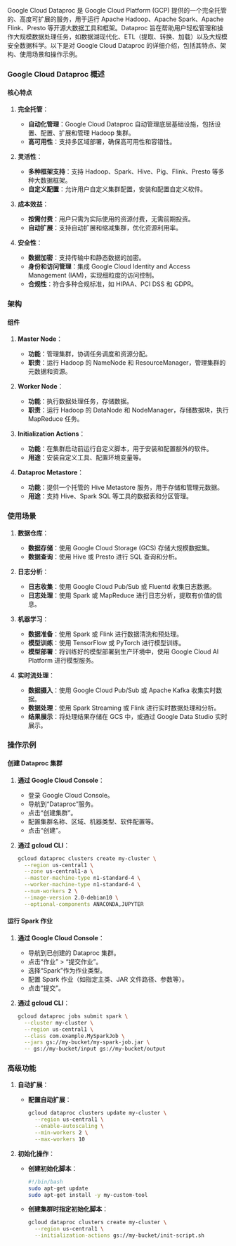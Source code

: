 Google Cloud Dataproc 是 Google Cloud Platform (GCP) 提供的一个完全托管的、高度可扩展的服务，用于运行 Apache Hadoop、Apache Spark、Apache Flink、Presto 等开源大数据工具和框架。Dataproc 旨在帮助用户轻松管理和操作大规模数据处理任务，如数据湖现代化、ETL（提取、转换、加载）以及大规模安全数据科学。以下是对 Google Cloud Dataproc 的详细介绍，包括其特点、架构、使用场景和操作示例。

### Google Cloud Dataproc 概述

#### 核心特点

1. **完全托管**：
   - **自动化管理**：Google Cloud Dataproc 自动管理底层基础设施，包括设置、配置、扩展和管理 Hadoop 集群。
   - **高可用性**：支持多区域部署，确保高可用性和容错性。

2. **灵活性**：
   - **多种框架支持**：支持 Hadoop、Spark、Hive、Pig、Flink、Presto 等多种大数据框架。
   - **自定义配置**：允许用户自定义集群配置，安装和配置自定义软件。

3. **成本效益**：
   - **按需付费**：用户只需为实际使用的资源付费，无需前期投资。
   - **自动扩展**：支持自动扩展和缩减集群，优化资源利用率。

4. **安全性**：
   - **数据加密**：支持传输中和静态数据的加密。
   - **身份和访问管理**：集成 Google Cloud Identity and Access Management (IAM)，实现细粒度的访问控制。
   - **合规性**：符合多种合规标准，如 HIPAA、PCI DSS 和 GDPR。

### 架构

#### 组件

1. **Master Node**：
   - **功能**：管理集群，协调任务调度和资源分配。
   - **职责**：运行 Hadoop 的 NameNode 和 ResourceManager，管理集群的元数据和资源。

2. **Worker Node**：
   - **功能**：执行数据处理任务，存储数据。
   - **职责**：运行 Hadoop 的 DataNode 和 NodeManager，存储数据块，执行 MapReduce 任务。

3. **Initialization Actions**：
   - **功能**：在集群启动前运行自定义脚本，用于安装和配置额外的软件。
   - **用途**：安装自定义工具、配置环境变量等。

4. **Dataproc Metastore**：
   - **功能**：提供一个托管的 Hive Metastore 服务，用于存储和管理元数据。
   - **用途**：支持 Hive、Spark SQL 等工具的数据表和分区管理。

### 使用场景

1. **数据仓库**：
   - **数据存储**：使用 Google Cloud Storage (GCS) 存储大规模数据集。
   - **数据查询**：使用 Hive 或 Presto 进行 SQL 查询和分析。

2. **日志分析**：
   - **日志收集**：使用 Google Cloud Pub/Sub 或 Fluentd 收集日志数据。
   - **日志处理**：使用 Spark 或 MapReduce 进行日志分析，提取有价值的信息。

3. **机器学习**：
   - **数据准备**：使用 Spark 或 Flink 进行数据清洗和预处理。
   - **模型训练**：使用 TensorFlow 或 PyTorch 进行模型训练。
   - **模型部署**：将训练好的模型部署到生产环境中，使用 Google Cloud AI Platform 进行模型服务。

4. **实时流处理**：
   - **数据摄入**：使用 Google Cloud Pub/Sub 或 Apache Kafka 收集实时数据。
   - **数据处理**：使用 Spark Streaming 或 Flink 进行实时数据处理和分析。
   - **结果展示**：将处理结果存储在 GCS 中，或通过 Google Data Studio 实时展示。

### 操作示例

#### 创建 Dataproc 集群

1. **通过 Google Cloud Console**：
   - 登录 Google Cloud Console。
   - 导航到“Dataproc”服务。
   - 点击“创建集群”。
   - 配置集群名称、区域、机器类型、软件配置等。
   - 点击“创建”。

2. **通过 gcloud CLI**：
   ```sh
   gcloud dataproc clusters create my-cluster \
     --region us-central1 \
     --zone us-central1-a \
     --master-machine-type n1-standard-4 \
     --worker-machine-type n1-standard-4 \
     --num-workers 2 \
     --image-version 2.0-debian10 \
     --optional-components ANACONDA,JUPYTER
   ```

#### 运行 Spark 作业

1. **通过 Google Cloud Console**：
   - 导航到已创建的 Dataproc 集群。
   - 点击“作业” > “提交作业”。
   - 选择“Spark”作为作业类型。
   - 配置 Spark 作业（如指定主类、JAR 文件路径、参数等）。
   - 点击“提交”。

2. **通过 gcloud CLI**：
   ```sh
   gcloud dataproc jobs submit spark \
     --cluster my-cluster \
     --region us-central1 \
     --class com.example.MySparkJob \
     --jars gs://my-bucket/my-spark-job.jar \
     -- gs://my-bucket/input gs://my-bucket/output
   ```

### 高级功能

1. **自动扩展**：
   - **配置自动扩展**：
     ```sh
     gcloud dataproc clusters update my-cluster \
       --region us-central1 \
       --enable-autoscaling \
       --min-workers 2 \
       --max-workers 10
     ```

2. **初始化操作**：
   - **创建初始化脚本**：
     ```sh
     #!/bin/bash
     sudo apt-get update
     sudo apt-get install -y my-custom-tool
     ```
   - **创建集群时指定初始化脚本**：
     ```sh
     gcloud dataproc clusters create my-cluster \
       --region us-central1 \
       --initialization-actions gs://my-bucket/init-script.sh
     ```


